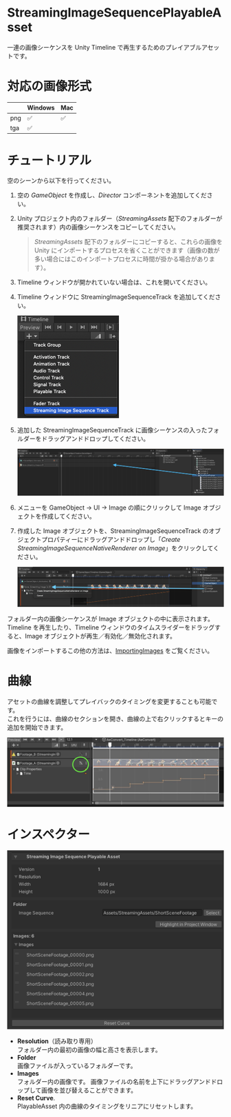 # StreamingImageSequencePlayableAsset

一連の画像シーケンスを Unity Timeline で再生するためのプレイアブルアセットです。

# 対応の画像形式


|             | Windows            | Mac                |
| ----------- | ------------------ | ------------------ |
| png         | :white_check_mark: | :white_check_mark: |    
| tga         | :white_check_mark: |                    |


# チュートリアル

空のシーンから以下を行ってください。

1. 空の *GameObject* を作成し、*Director* コンポーネントを追加してください。
1. Unity プロジェクト内のフォルダー（*StreamingAssets* 配下のフォルダーが推奨されます）内の画像シーケンスをコピーしてください。
   > *StreamingAssets* 配下のフォルダーにコピーすると、これらの画像を Unity にインポートするプロセスを省くことができます（画像の数が多い場合にはこのインポートプロセスに時間が掛かる場合があります）。
1. Timeline ウィンドウが開かれていない場合は、これを開いてください。
1. Timeline ウィンドウに StreamingImageSequenceTrack を追加してください。

   ![AddStreamingImageSequenceTrack](../images/AddStreamingImageSequenceTrack.png)
   
1. 追加した StreamingImageSequenceTrack に画像シーケンスの入ったフォルダーをドラッグアンドドロップしてください。
 
   ![DragAndDropFolder](../images/DragAndDropFolder.png)
   
1. メニューを GameObject -> UI -> Image の順にクリックして Image オブジェクトを作成してください。

1. 作成した Image オブジェクトを、StreamingImageSequenceTrack のオブジェクトプロパティーにドラッグアンドドロップし「*Create StreamingImageSequenceNativeRenderer on Image*」をクリックしてください。

   ![CreateStreamingImageSequenceNativeRenderer](../images/CreateStreamingImageSequenceNativeRenderer.png)


フォルダー内の画像シーケンスが Image オブジェクトの中に表示されます。Timeline を再生したり、Timeline ウィンドウのタイムスライダーをドラッグすると、Image オブジェクトが再生／有効化／無効化されます。


画像をインポートするこの他の方法は、[ImportingImages](ImportingImages.md) をご覧ください。


# 曲線

アセットの曲線を調整してプレイバックのタイミングを変更することも可能です。   
これを行うには、曲線のセクションを開き、曲線の上で右クリックするとキーの追加を開始できます。

![StreamingImageSequenceCurve](../images/StreamingImageSequenceCurve.png)


# インスペクター
![StreamingImageSequencePlayableAsset](../images/StreamingImageSequencePlayableAsset.png)

* **Resolution**（読み取り専用）  
  フォルダー内の最初の画像の幅と高さを表示します。
* **Folder**  
  画像ファイルが入っているフォルダーです。
* **Images**  
  フォルダー内の画像です。
  画像ファイルの名前を上下にドラッグアンドドロップして画像を並び替えることができます。
* **Reset Curve**.  
  PlayableAsset 内の曲線のタイミングをリニアにリセットします。



